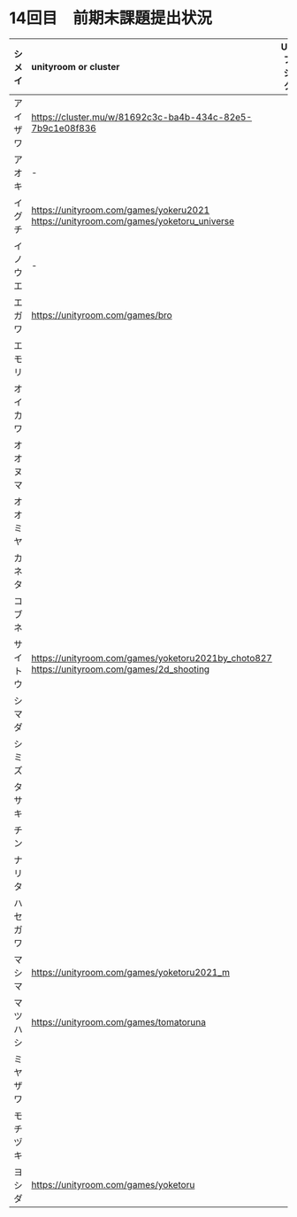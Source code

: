 # 14回目　前期末課題提出状況

|シメイ|unityroom or cluster|Unityプロジェクト|
|:-:|:-|:-:|
|アイザワ|https://cluster.mu/w/81692c3c-ba4b-434c-82e5-7b9c1e08f836|-|
|アオキ|-|〇|
|イグチ|https://unityroom.com/games/yokeru2021<br>https://unityroom.com/games/yoketoru_universe|〇|
|イノウエ|-|〇|
|エガワ|https://unityroom.com/games/bro|〇|
|エモリ|||
|オイカワ|||
|オオヌマ|||
|オオミヤ|||
|カネタ|||
|コブネ|||
|サイトウ|https://unityroom.com/games/yoketoru2021by_choto827<br>https://unityroom.com/games/2d_shooting|〇|
|シマダ|||
|シミズ|||
|タサキ|||
|チン||〇|
|ナリタ|||
|ハセガワ|||
|マシマ|https://unityroom.com/games/yoketoru2021_m|〇|
|マツハシ|https://unityroom.com/games/tomatoruna|〇|
|ミヤザワ|||
|モチヅキ|||
|ヨシダ|https://unityroom.com/games/yoketoru|〇|

